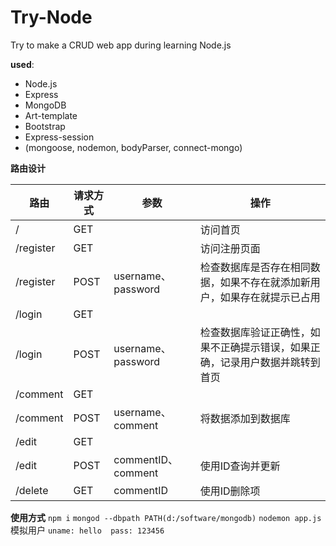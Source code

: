 # Try-Node
Try to make a  CRUD web app during learning Node.js

**used**:

- Node.js
- Express
- MongoDB
- Art-template
- Bootstrap
- Express-session
- (mongoose, nodemon, bodyParser, connect-mongo)

**路由设计**

| 路由      | 请求方式 | 参数               | 操作                                                         |
| --------- | -------- | ------------------ | ------------------------------------------------------------ |
| /         | GET      |                    | 访问首页                                                     |
| /register | GET      |                    | 访问注册页面                                                 |
| /register | POST     | username、password | 检查数据库是否存在相同数据，如果不存在就添加新用户，如果存在就提示已占用 |
| /login    | GET      |                    |                                                              |
| /login    | POST     | username、password | 检查数据库验证正确性，如果不正确提示错误，如果正确，记录用户数据并跳转到首页 |
| /comment  | GET      |                    |                                                              |
| /comment  | POST     | username、comment  | 将数据添加到数据库                                           |
| /edit     | GET      |                    |                                                              |
| /edit     | POST     | commentID、comment | 使用ID查询并更新                                             |
| /delete   | GET      | commentID          | 使用ID删除项                                                 |

**使用方式**
`npm i`
`mongod --dbpath PATH(d:/software/mongodb)`
`nodemon app.js`
模拟用户
`uname: hello  pass: 123456`